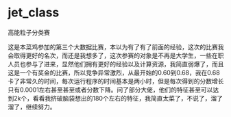 # jet_class
高能粒子分类赛
    
这是本菜鸡参加的第三个大数据比赛，本以为有了有了前面的经验，这次的比赛我会取得更好的名次，而还是我想多了，这次参赛的对象是不再是大学生，一些在职人员也参与了进来，显然他们拥有更好的经验以及计算资源，我简直弱爆了，而且这是一个有奖金的比赛，所以竞争异常激烈，从最开始的0.60到0.68，我在0.68卡了非常久的时间，每次运行程序的时间基本是两小时，但是每次得到的分数增长只有0.0001左右甚至甚至或者分数下降。问了部分大佬，他们的特征甚至可以达到2k个，看看我挤破脑袋想出的180个左右的特征，我简直太菜了，不说了，溜了溜了，继续努力。
